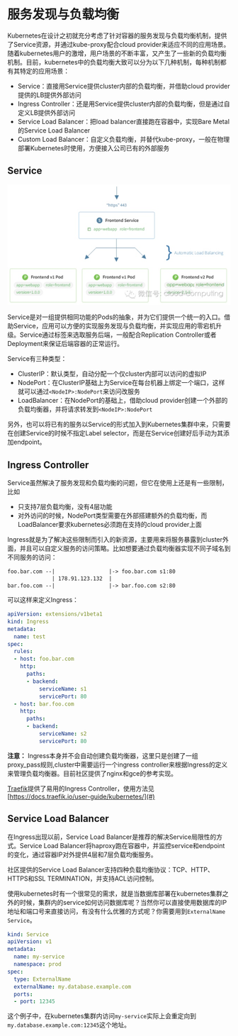# 服务发现与负载均衡

Kubernetes在设计之初就充分考虑了针对容器的服务发现与负载均衡机制，提供了Service资源，并通过kube-proxy配合cloud provider来适应不同的应用场景。随着kubernetes用户的激增，用户场景的不断丰富，又产生了一些新的负载均衡机制。目前，kubernetes中的负载均衡大致可以分为以下几种机制，每种机制都有其特定的应用场景：

* Service：直接用Service提供cluster内部的负载均衡，并借助cloud provider提供的LB提供外部访问
* Ingress Controller：还是用Service提供cluster内部的负载均衡，但是通过自定义LB提供外部访问
* Service Load Balancer：把load balancer直接跑在容器中，实现Bare Metal的Service Load Balancer
* Custom Load Balancer：自定义负载均衡，并替代kube-proxy，一般在物理部署Kubernetes时使用，方便接入公司已有的外部服务

## Service



![](../assets/service.jpg)

Service是对一组提供相同功能的Pods的抽象，并为它们提供一个统一的入口。借助Service，应用可以方便的实现服务发现与负载均衡，并实现应用的零宕机升级。Service通过标签来选取服务后端，一般配合Replication Controller或者Deployment来保证后端容器的正常运行。

Service有三种类型：

* ClusterIP：默认类型，自动分配一个仅cluster内部可以访问的虚拟IP
* NodePort：在ClusterIP基础上为Service在每台机器上绑定一个端口，这样就可以通过`<NodeIP>:NodePort`来访问改服务
* LoadBalancer：在NodePort的基础上，借助cloud provider创建一个外部的负载均衡器，并将请求转发到`<NodeIP>:NodePort`

另外，也可以将已有的服务以Service的形式加入到Kubernetes集群中来，只需要在创建Service的时候不指定Label selector，而是在Service创建好后手动为其添加endpoint。

## Ingress Controller

Service虽然解决了服务发现和负载均衡的问题，但它在使用上还是有一些限制，比如

* 只支持7层负载均衡，没有4层功能
* 对外访问的时候，NodePort类型需要在外部搭建额外的负载均衡，而LoadBalancer要求kubernetes必须跑在支持的cloud provider上面

Ingress就是为了解决这些限制而引入的新资源，主要用来将服务暴露到cluster外面，并且可以自定义服务的访问策略。比如想要通过负载均衡器实现不同子域名到不同服务的访问：

```
foo.bar.com --|                 |-> foo.bar.com s1:80
              | 178.91.123.132  |
bar.foo.com --|                 |-> bar.foo.com s2:80
```

可以这样来定义Ingress：

```yaml
apiVersion: extensions/v1beta1
kind: Ingress
metadata:
  name: test
spec:
  rules:
  - host: foo.bar.com
    http:
      paths:
      - backend:
          serviceName: s1
          servicePort: 80
  - host: bar.foo.com
    http:
      paths:
      - backend:
          serviceName: s2
          servicePort: 80
```

**注意：** Ingress本身并不会自动创建负载均衡器，这里只是创建了一组proxy\_pass规则,cluster中需要运行一个ingress controller来根据Ingress的定义来管理负载均衡器。目前社区提供了nginx和gce的参考实现。

[Traefik](#)提供了易用的Ingress Controller，使用方法见[https://docs.traefik.io/user-guide/kubernetes/](#)

## Service Load Balancer

在Ingress出现以前，Service Load Balancer是推荐的解决Service局限性的方式。Service Load Balancer将haproxy跑在容器中，并监控service和endpoint的变化，通过容器IP对外提供4层和7层负载均衡服务。

社区提供的Service Load Balancer支持四种负载均衡协议：TCP、HTTP、HTTPS和SSL TERMINATION，并支持ACL访问控制。

使用kubernetes时有一个很常见的需求，就是当数据库部署在kubernetes集群之外的时候，集群内的service如何访问数据库呢？当然你可以直接使用数据库的IP地址和端口号来直接访问，有没有什么优雅的方式呢？你需要用到`ExternalName Service`。

```yaml
kind: Service
apiVersion: v1
metadata:
  name: my-service
  namespace: prod
spec:
  type: ExternalName
  externalName: my.database.example.com
  ports:
  - port: 12345
```

这个例子中，在kubernetes集群内访问`my-service`实际上会重定向到`my.database.example.com:12345`这个地址。


